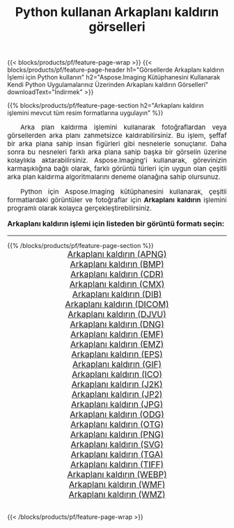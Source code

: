 ﻿---
title: Python kullanan Arkaplanı kaldırın görselleri 
weight: 3920
url: /tr/python-net/remove-background/ 
lang: tr
langdirlevel: 2
locales: zh-hans,ja,it,ru,de,es,fr,nl,id,lt,pl,pt,vi,tr,ko,zh-hant,ar,hi,th,sv,cs,uk,he
description: Kendi Python uygulamalarınızı ve sunucu API'lerinizi kullanarak Aspose.Imaging kitaplığını Arkaplanı kaldırın görsellerine ve fotoğraflarına uygulama.
---

{{< blocks/products/pf/feature-page-wrap >}}
{{< blocks/products/pf/feature-page-header h1="Görsellerde Arkaplanı kaldırın İşlemi için Python kullanın" h2="Aspose.Imaging Kütüphanesini Kullanarak Kendi Python Uygulamalarınız Üzerinden Arkaplanı kaldırın Görselleri" downloadText="İndirmek" >}}


{{% blocks/products/pf/feature-page-section  h2="Arkaplanı kaldırın işlemini mevcut tüm resim formatlarına uygulayın" %}}
<p align="justify" style="text-indent:2em;font-size:15px;">
Arka plan kaldırma işlemini kullanarak fotoğraflardan veya görsellerden arka planı zahmetsizce kaldırabilirsiniz. Bu işlem, şeffaf bir arka plana sahip insan figürleri gibi nesnelerle sonuçlanır. Daha sonra bu nesneleri farklı arka plana sahip başka bir görselin üzerine kolaylıkla aktarabilirsiniz. Aspose.Imaging'i kullanarak, görevinizin karmaşıklığına bağlı olarak, farklı görüntü türleri için uygun olan çeşitli arka plan kaldırma algoritmalarını deneme olanağına sahip olursunuz.
</p>
<p align="justify" style="text-indent:2em;font-size:15px;">
Python için Aspose.Imaging kütüphanesini kullanarak, çeşitli formatlardaki görüntüler ve fotoğraflar için <b>Arkaplanı kaldırın</b> işlemini programlı olarak kolayca gerçekleştirebilirsiniz.
</p>
<h3 style="margin-top:16px;">
Arkaplanı kaldırın işlemi için listeden bir görüntü formatı seçin:
</h3>
<hr/>
{{% /blocks/products/pf/feature-page-section %}}
<div class="container-fluid productfamilypage bg-gray">
    <div class="convertypes bg-gray agp-content section">
        <div class="container">
		<div class="row other-converters" style="gap: 10px;font-size: 19px;text-align:center;">
		    <div class='col-md-3 other-converter remove-lp remove-rp'><a href="/imaging/tr/python-net/remove-background/apng/" style="padding:15px;">Arkaplanı kaldırın (APNG)</a></div><div class='col-md-3 other-converter remove-lp remove-rp'><a href="/imaging/tr/python-net/remove-background/bmp/" style="padding:15px;">Arkaplanı kaldırın (BMP)</a></div><div class='col-md-3 other-converter remove-lp remove-rp'><a href="/imaging/tr/python-net/remove-background/cdr/" style="padding:15px;">Arkaplanı kaldırın (CDR)</a></div><div class='col-md-3 other-converter remove-lp remove-rp'><a href="/imaging/tr/python-net/remove-background/cmx/" style="padding:15px;">Arkaplanı kaldırın (CMX)</a></div><div class='col-md-3 other-converter remove-lp remove-rp'><a href="/imaging/tr/python-net/remove-background/dib/" style="padding:15px;">Arkaplanı kaldırın (DIB)</a></div><div class='col-md-3 other-converter remove-lp remove-rp'><a href="/imaging/tr/python-net/remove-background/dicom/" style="padding:15px;">Arkaplanı kaldırın (DICOM)</a></div><div class='col-md-3 other-converter remove-lp remove-rp'><a href="/imaging/tr/python-net/remove-background/djvu/" style="padding:15px;">Arkaplanı kaldırın (DJVU)</a></div><div class='col-md-3 other-converter remove-lp remove-rp'><a href="/imaging/tr/python-net/remove-background/dng/" style="padding:15px;">Arkaplanı kaldırın (DNG)</a></div><div class='col-md-3 other-converter remove-lp remove-rp'><a href="/imaging/tr/python-net/remove-background/emf/" style="padding:15px;">Arkaplanı kaldırın (EMF)</a></div><div class='col-md-3 other-converter remove-lp remove-rp'><a href="/imaging/tr/python-net/remove-background/emz/" style="padding:15px;">Arkaplanı kaldırın (EMZ)</a></div><div class='col-md-3 other-converter remove-lp remove-rp'><a href="/imaging/tr/python-net/remove-background/eps/" style="padding:15px;">Arkaplanı kaldırın (EPS)</a></div><div class='col-md-3 other-converter remove-lp remove-rp'><a href="/imaging/tr/python-net/remove-background/gif/" style="padding:15px;">Arkaplanı kaldırın (GIF)</a></div><div class='col-md-3 other-converter remove-lp remove-rp'><a href="/imaging/tr/python-net/remove-background/ico/" style="padding:15px;">Arkaplanı kaldırın (ICO)</a></div><div class='col-md-3 other-converter remove-lp remove-rp'><a href="/imaging/tr/python-net/remove-background/j2k/" style="padding:15px;">Arkaplanı kaldırın (J2K)</a></div><div class='col-md-3 other-converter remove-lp remove-rp'><a href="/imaging/tr/python-net/remove-background/jp2/" style="padding:15px;">Arkaplanı kaldırın (JP2)</a></div><div class='col-md-3 other-converter remove-lp remove-rp'><a href="/imaging/tr/python-net/remove-background/jpg/" style="padding:15px;">Arkaplanı kaldırın (JPG)</a></div><div class='col-md-3 other-converter remove-lp remove-rp'><a href="/imaging/tr/python-net/remove-background/odg/" style="padding:15px;">Arkaplanı kaldırın (ODG)</a></div><div class='col-md-3 other-converter remove-lp remove-rp'><a href="/imaging/tr/python-net/remove-background/otg/" style="padding:15px;">Arkaplanı kaldırın (OTG)</a></div><div class='col-md-3 other-converter remove-lp remove-rp'><a href="/imaging/tr/python-net/remove-background/png/" style="padding:15px;">Arkaplanı kaldırın (PNG)</a></div><div class='col-md-3 other-converter remove-lp remove-rp'><a href="/imaging/tr/python-net/remove-background/svg/" style="padding:15px;">Arkaplanı kaldırın (SVG)</a></div><div class='col-md-3 other-converter remove-lp remove-rp'><a href="/imaging/tr/python-net/remove-background/tga/" style="padding:15px;">Arkaplanı kaldırın (TGA)</a></div><div class='col-md-3 other-converter remove-lp remove-rp'><a href="/imaging/tr/python-net/remove-background/tiff/" style="padding:15px;">Arkaplanı kaldırın (TIFF)</a></div><div class='col-md-3 other-converter remove-lp remove-rp'><a href="/imaging/tr/python-net/remove-background/webp/" style="padding:15px;">Arkaplanı kaldırın (WEBP)</a></div><div class='col-md-3 other-converter remove-lp remove-rp'><a href="/imaging/tr/python-net/remove-background/wmf/" style="padding:15px;">Arkaplanı kaldırın (WMF)</a></div><div class='col-md-3 other-converter remove-lp remove-rp'><a href="/imaging/tr/python-net/remove-background/wmz/" style="padding:15px;">Arkaplanı kaldırın (WMZ)</a></div>
                </div>
        </div>
    </div>
</div>
<br/>

{{< /blocks/products/pf/feature-page-wrap >}}
